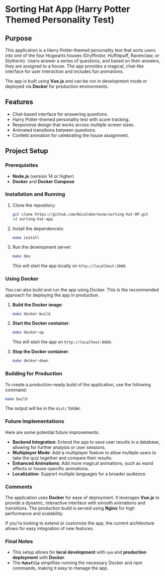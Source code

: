 # Sorting Hat App (Harry Potter Themed Personality Test)

## Purpose

This application is a Harry Potter-themed personality test that sorts users into one of the four Hogwarts houses (Gryffindor, Hufflepuff, Ravenclaw, or Slytherin). Users answer a series of questions, and based on their answers, they are assigned to a house. The app provides a magical, chat-like interface for user interaction and includes fun animations.

The app is built using **Vue.js** and can be run in development mode or deployed via **Docker** for production environments.

## Features

- Chat-based interface for answering questions.
- Harry Potter-themed personality test with score tracking.
- Responsive design that works across multiple screen sizes.
- Animated transitions between questions.
- Confetti animation for celebrating the house assignment.

## Project Setup

### Prerequisites

- **Node.js** (version 14 or higher)
- **Docker** and **Docker Compose**

### Installation and Running

1. Clone the repository:
   ```sh
   git clone https://github.com/NicolaGernone/sorting-hat-HP.git
   cd sorting-hat-app
   ```

2. Install the dependencies:
   ```sh
   make install
   ```

3. Run the development server:
   ```sh
   make dev
   ```
   This will start the app locally on `http://localhost:3000`.

### Using Docker

You can also build and run the app using Docker. This is the recommended approach for deploying the app in production.

1. **Build the Docker image**:
   ```sh
   make docker-build
   ```

2. **Start the Docker container**:
   ```sh
   make docker-up
   ```
   This will start the app on `http://localhost:8080`.

3. **Stop the Docker container**:
   ```sh
   make docker-down
   ```

### Building for Production

To create a production-ready build of the application, use the following command:

```sh
make build
```

The output will be in the `dist/` folder.

### Future Implementations

Here are some potential future improvements:
- **Backend Integration**: Extend the app to save user results in a database, allowing for further analysis or user sessions.
- **Multiplayer Mode**: Add a multiplayer feature to allow multiple users to take the quiz together and compare their results.
- **Enhanced Animations**: Add more magical animations, such as wand effects or house-specific animations.
- **Localization**: Support multiple languages for a broader audience.

### Comments

The application uses **Docker** for ease of deployment. It leverages **Vue.js** to provide a dynamic, interactive interface with smooth animations and transitions. The production build is served using **Nginx** for high performance and scalability.

If you're looking to extend or customize the app, the current architecture allows for easy integration of new features.

### Final Notes

- This setup allows for **local development** with `npm` and **production deployment** with **Docker**.
- The **`Makefile`** simplifies running the necessary Docker and npm commands, making it easy to manage the app.

